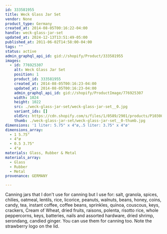 ```yaml
---
id: 333581955
title: Weck Glass Jar Set
vendor: None
product_type: Germany
created_at: 2014-08-05T00:16:22-04:00
handle: weck-glass-jar-set
updated_at: 2024-12-13T13:51:49-05:00
published_at: 2011-06-02T14:58:00-04:00
tags: ""
status: active
admin_graphql_api_id: gid://shopify/Product/333581955
images:
  - id: 776925307
    alt: Weck Glass Jar Set
    position: 1
    product_id: 333581955
    created_at: 2014-08-05T00:16:23-04:00
    updated_at: 2014-08-05T00:16:23-04:00
    admin_graphql_api_id: gid://shopify/ProductImage/776925307
    width: 1024
    height: 1022
    src: ./weck-glass-jar-set/weck-glass-jar-set__0.jpg
    variant_ids: []
    oldSrc: https://cdn.shopify.com/s/files/1/0589/2901/products/P1030071.jpeg?v=1407212183
    thumb: ./weck-glass-jar-set/weck-glass-jar-set__0-thumb.jpg
dimensions: '1 liter: 5.75" x 4"ø,.5 liter: 3.75" x 4"ø'
dimensions_array:
  - 1 5.75"
  - 4"ø
  - 0.5 3.75"
  - 4"ø
materials: Glass, Rubber & Metal
materials_array:
  - Glass
  - Rubber
  - Metal
provenance: GERMANY

---
```


Canning jars that I don't use for canning but I use for: salt, granola, spices, chilies, oatmeal, lentils, rice, licorice, peanuts, walnuts, beans, honey, coins, candy, tea, instant coffee, coffee beans, sprinkles, quinoa, couscous, keys, crackers, Cream of Wheat, dried fruits, raisons, polenta, risotto rice, whole peppercorns, keys, batteries, nails and assorted hardware, dried shrimp, serondang, candied ginger. You can use them for canning too. Note the strawberry logo on the lid.